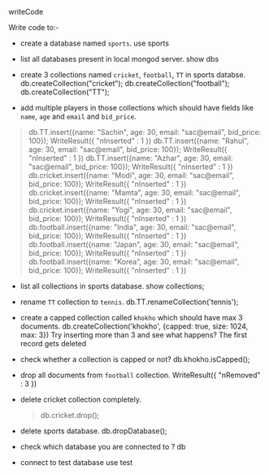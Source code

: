writeCode

Write code to:-

- create a database named `sports`.
 use sports

- list all databases present in local mongod server.
  show dbs

- create 3 collections named `cricket`, `football`, `TT` in sports databse.
db.createCollection("cricket");
db.createCollection("football");
db.createCollection("TT");

- add multiple players in those collections which should have fields like `name`, `age` and `email` and `bid_price`.
> db.TT.insert({name: "Sachin", age: 30, email: "sac@email", bid_price: 100});
WriteResult({ "nInserted" : 1 })
> db.TT.insert({name: "Rahul", age: 30, email: "sac@email", bid_price: 100});
WriteResult({ "nInserted" : 1 })
> db.TT.insert({name: "Azhar", age: 30, email: "sac@email", bid_price: 100});
WriteResult({ "nInserted" : 1 })
> db.cricket.insert({name: "Modi", age: 30, email: "sac@email", bid_price: 100});
WriteResult({ "nInserted" : 1 })
> db.cricket.insert({name: "Mamta", age: 30, email: "sac@email", bid_price: 100});
WriteResult({ "nInserted" : 1 })
> db.cricket.insert({name: "Yogi", age: 30, email: "sac@email", bid_price: 100});
WriteResult({ "nInserted" : 1 })
> db.football.insert({name: "India", age: 30, email: "sac@email", bid_price: 100});
WriteResult({ "nInserted" : 1 })
> db.football.insert({name: "Japan", age: 30, email: "sac@email", bid_price: 100});
WriteResult({ "nInserted" : 1 })
> db.football.insert({name: "Korea", age: 30, email: "sac@email", bid_price: 100});
WriteResult({ "nInserted" : 1 })


- list all collections in sports database.
  show collections;

- rename `TT` collection to `tennis`.
  db.TT.renameCollection('tennis');

- create a capped collection called `khokho` which should have max 3 documents.
db.createCollection('khokho', {capped: true, size: 1024, max: 3})
  Try inserting more than 3 and see what happens?
  The first record gets deleted

- check whether a collection is capped or not?
  db.khokho.isCapped();

- drop all documents from `football` collection.
  WriteResult({ "nRemoved" : 3 })

- delete cricket collection completely.
  > db.cricket.drop();

- delete sports database.
  db.dropDatabase();

- check which database you are connected to ?
  db

- connect to test database
  use test
